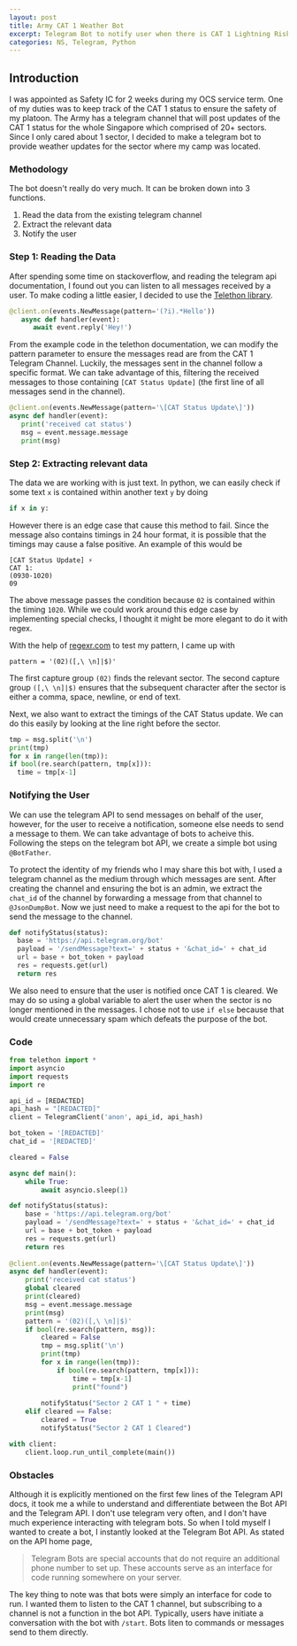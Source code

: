```yaml
---
layout: post
title: Army CAT 1 Weather Bot
excerpt: Telegram Bot to notify user when there is CAT 1 Lightning Risk Alert for a specific area
categories: NS, Telegram, Python
---
```


Introduction
------

I was appointed as Safety IC for 2 weeks during my OCS service term. One of my duties was to keep track of the CAT 1 status to ensure the safety of my platoon. The Army has a telegram channel that will post updates of the CAT 1 status for the whole Singapore which comprised of 20+ sectors. Since I only cared about 1 sector, I decided to make a telegram bot to provide weather updates for the sector where my camp was located.

### Methodology

The bot doesn't really do very much. It can be broken down into 3 functions. 

1. Read the data from the existing telegram channel
2. Extract the relevant data
3. Notify the user

### Step 1: Reading the Data

After spending some time on stackoverflow, and reading the telegram api documentation, I found out you can listen to all messages received by a user. To make coding a little easier, I decided to use the [Telethon library](https://docs.telethon.dev/en/latest/).

```python
@client.on(events.NewMessage(pattern='(?i).*Hello'))
   async def handler(event):
      await event.reply('Hey!')
``` 

From the example code in the telethon documentation, we can modify the pattern parameter to ensure the messages read are from the CAT 1 Telegram Channel. Luckily, the messages sent in the channel follow a specific format. We can take advantage of this, filtering the received messages to those containing `[CAT Status Update]` (the first line of all messages send in the channel).

```python
@client.on(events.NewMessage(pattern='\[CAT Status Update\]'))
async def handler(event):
   print('received cat status')
   msg = event.message.message
   print(msg)
```

### Step 2: Extracting relevant data

The data we are working with is just text. In python, we can easily check if some text `x` is contained within another text `y` by doing

```python
if x in y: 
```

However there is an edge case that cause this method to fail. Since the message also contains timings in 24 hour format, it is possible that the timings may cause a false positive. An example of this would be

```
[CAT Status Update] ⚡️
CAT 1:
(0930-1020)
09
```

The above message passes the condition because `02` is contained within the timing `1020`. While we could work around this edge case by implementing special checks, I thought it might be more elegant to do it with regex. 


With the help of [regexr.com](regexr.com) to test my pattern, I came up with

`pattern = '(02)([,\ \n]|$)'`

The first capture group `(02)` finds the relevant sector. The second capture group `([,\ \n]|$)` ensures that the subsequent character after the sector is either a comma, space, newline, or end of text. 

Next, we also want to extract the timings of the CAT Status update. We can do this easily by looking at the line right before the sector. 

```python
tmp = msg.split('\n')
print(tmp)
for x in range(len(tmp)):
if bool(re.search(pattern, tmp[x])):
  time = tmp[x-1]
```

### Notifying the User

We can use the telegram API to send messages on behalf of the user, however, for the user to receive a notification, someone else needs to send a message to them. We can take advantage of bots to acheive this. Following the steps on the telegram bot API, we create a simple bot using `@BotFather`. 

To protect the identity of my friends who I may share this bot with, I used a telegram channel as the medium through which messages are sent. After creating the channel and ensuring the bot is an admin, we extract the `chat_id` of the channel by forwarding a message from that channel to `@JsonDumpBot`. Now we just need to make a request to the api for the bot to send the message to the channel. 

```python
def notifyStatus(status):
  base = 'https://api.telegram.org/bot'
  payload = '/sendMessage?text=' + status + '&chat_id=' + chat_id
  url = base + bot_token + payload
  res = requests.get(url)
  return res
``` 

We also need to ensure that the user is notified once CAT 1 is cleared. We may do so using a global variable to alert the user when the sector is no longer mentioned in the messages. I chose not to use `if else` because that would create unnecessary spam which defeats the purpose of the bot. 

### Code

```python
from telethon import *
import asyncio
import requests
import re

api_id = [REDACTED]
api_hash = "[REDACTED]"
client = TelegramClient('anon', api_id, api_hash)

bot_token = '[REDACTED]'
chat_id = '[REDACTED]'

cleared = False

async def main():
	while True:
		await asyncio.sleep(1)

def notifyStatus(status):
	base = 'https://api.telegram.org/bot'
	payload = '/sendMessage?text=' + status + '&chat_id=' + chat_id
	url = base + bot_token + payload
	res = requests.get(url)
	return res
    
@client.on(events.NewMessage(pattern='\[CAT Status Update\]'))
async def handler(event):
	print('received cat status')
	global cleared
	print(cleared)
	msg = event.message.message
	print(msg)
	pattern = '(02)([,\ \n]|$)'
	if bool(re.search(pattern, msg)):
		cleared = False
		tmp = msg.split('\n')
		print(tmp)
		for x in range(len(tmp)):
			if bool(re.search(pattern, tmp[x])):
				time = tmp[x-1]
				print("found")
          
		notifyStatus("Sector 2 CAT 1 " + time)
	elif cleared == False:
		cleared = True
		notifyStatus("Sector 2 CAT 1 Cleared")

with client:
	client.loop.run_until_complete(main())
```


### Obstacles

Although it is explicitly mentioned on the first few lines of the Telegram API docs, it took me a while to understand and differentiate between the Bot API and the Telegram API. I don't use telegram very often, and I don't have much experience interacting with telegram bots. So when I told myself I wanted to create a bot, I instantly looked at the Telegram Bot API. As stated on the API home page, 

> Telegram Bots are special accounts that do not require an additional phone number to set up. These accounts serve as an interface for code running somewhere on your server.

The key thing to note was that bots were simply an interface for code to run. I wanted them to listen to the CAT 1 channel, but subscribing to a channel is not a function in the bot API. Typically, users have initiate a conversation with the bot with `/start`. Bots liten to commands or messages send to them directly. 